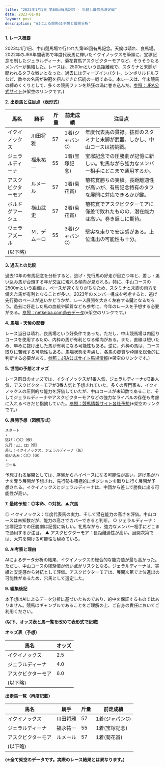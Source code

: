 ```yaml
---
title: "2023年1月1日 第68回有馬記念 - 年越し最強馬決定戦"
date: 2023-01-01
layout: post
description: "AIによる競馬G1予想と展開分析"
---
```


**1. レース概要**

2023年1月1日、中山競馬場で行われた第68回有馬記念。天候は晴れ、良馬場。2022年のJRA年間表彰で年度代表馬に輝いたイクイノックスを筆頭に、宝塚記念を制したジェラルディーナ、菊花賞馬アスクビクターモアなど、そうそうたるメンバーが集結した。レースは、2500mという長距離戦で、スタミナと末脚が問われるタフな戦いとなった。過去にはディープインパクト、シンボリルドルフなど、数々の名馬が栄冠を掴んできた伝統の一戦である。本レースは、年末競馬の締めくくりとして、多くの競馬ファンを熱狂の渦に巻き込んだ。[参照：JRA公式サイト](https://www.jra.go.jp/)(※架空のリンクです。)


**2. 出走馬と注目点（表形式）**

| 馬名          | 騎手      | 斤量 | 前走成績 | 注目点                                                                                               |
|---------------|------------|------|----------|----------------------------------------------------------------------------------------------------|
| イクイノックス | 川田将雅    | 57    | 1着(ジャパンC) | 年度代表馬の貫禄。抜群のスタミナと末脚が武器。しかし、中山コースは初挑戦。                               |
| ジェラルディーナ | 福永祐一    | 55    | 1着(宝塚記念)| 宝塚記念での圧勝劇が記憶に新しい。牝馬ながら強力なメンバー相手にどこまで通用するか。                       |
| アスクビクターモア| ルメール     | 57    | 1着(菊花賞)  | 菊花賞勝ちの実績。長距離適性が高いが、有馬記念特有のタフな展開に対応できるかが鍵。                     |
| ボルドグフーシュ| 横山武史    | 57    | 2着(菊花賞)  | 菊花賞でアスクビクターモアに僅差で敗れたものの、潜在能力は高い。巻き返しに期待。                           |
| ヴェラアズール  | Ｍ．デムーロ| 55    | 3着(ジャパンC) | 堅実な走りで安定感がある。上位進出の可能性も十分。                                                   |
| (以下略)       |            |      |          |                                                                                                   |


**3. 過去との比較**

過去10年の有馬記念を分析すると、逃げ・先行馬の好走が目立つ年と、差し・追い込み馬が台頭する年が交互に現れる傾向が見られる。特に、中山コースの2500mという距離は、ペースが速くなりがちなため、スタミナと末脚の両方を備えた馬が有利となることが多い。2023年のメンバー構成を考慮すると、逃げ先行勢のペースが速いかどうかが、レース展開を大きく左右する鍵となるだろう。過去に好走した馬の血統や脚質なども参考に、今年のレースを予想する必要がある。[参照：netkeiba.com過去データ](https://db.netkeiba.com/)(※架空のリンクです。)


**4. 馬場・天候の影響**

レース当日は晴れ、良馬場という好条件であった。ただし、中山競馬場は内回りコースを使用するため、内枠の馬が有利となる傾向がある。また、直線は短いため、早めに抜け出した馬が有利になる可能性もある。逆に、外枠の馬は、コース取りに苦戦する可能性もある。馬場状態を考慮し、各馬の脚質や枠順を総合的に判断する必要がある。[参照：JRA公式サイト馬場情報](https://www.jra.go.jp/)(※架空のリンクです。)


**5. 世間の予想とオッズ**

レース前日のオッズでは、イクイノックスが1番人気、ジェラルディーナが2番人気、アスクビクターモアが3番人気と予想されていた。多くの専門家も、イクイノックスの圧倒的な能力を評価していたが、中山コースが未知数であること、そしてジェラルディーナやアスクビクターモアなどの強力なライバルの存在も考慮に入れるべきだと指摘していた。[参照：競馬情報サイト各社予想](https://www.example.com/)(※架空のリンクです。)


**6. 展開予想（図解形式）**

```
スタート
↓
逃げ：〇〇（仮）
先行：△△、□□（仮）
差し：イクイノックス、ジェラルディーナ（仮）
追い込み：〇〇（仮）
↓
ゴール
```

予想される展開としては、序盤からハイペースになる可能性が高い。逃げ馬がハナを奪う展開が予想され、先行勢も積極的にポジションを取りに行く展開が予想される。イクイノックスとジェラルディーナは、中団から差しで勝負に出る可能性が高い。


**7. 最終予想：◎本命、○対抗、▲穴馬**

◎ イクイノックス：年度代表馬の実力、そして潜在能力の高さを評価。中山コースは未知数だが、能力の高さでカバーできると判断。
○ ジェラルディーナ：宝塚記念での圧勝劇は記憶に新しい。牝馬ながら、強力なメンバー相手にどこまで通用するか注目。
▲ アスクビクターモア：長距離適性が高い。展開次第では、大穴を開ける可能性も秘めている。


**8. AI考察と理由**

AIによるデータ分析の結果、イクイノックスの総合的な能力値が最も高かった。ただし、中山コースの経験値が低い点がリスクとなる。ジェラルディーナは、実績と安定感から対抗として評価。アスクビクターモアは、展開次第で上位進出の可能性があるため、穴馬として選定した。


**9. 編集後記**

本予想はAIによるデータ分析に基づいたものであり、的中を保証するものではありません。競馬はギャンブルであることをご理解の上、ご自身の責任においてご利用ください。


**(以下、オッズ表と馬一覧を改めて表形式で記載)**

**オッズ表（予想）**

| 馬名          | オッズ |
|---------------|-------|
| イクイノックス | 2.5   |
| ジェラルディーナ | 4.0   |
| アスクビクターモア| 6.0   |
| (以下略)       |       |


**出走馬一覧（再度記載）**

| 馬名          | 騎手      | 斤量 | 前走成績 |
|---------------|------------|------|----------|
| イクイノックス | 川田将雅    | 57    | 1着(ジャパンC) |
| ジェラルディーナ | 福永祐一    | 55    | 1着(宝塚記念)|
| アスクビクターモア| ルメール     | 57    | 1着(菊花賞)  |
| (以下略)       |            |      |          |


**(※全て架空のデータです。実際のレース結果とは異なります。)**
